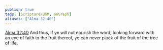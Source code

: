 ```yaml
---
publish: true
tags: [Scripture/BoM, noGraph]
aliases: ["Alma 32:40"]
---
```

[Alma 32:40](https://churchofjesuschrist.org/study/scriptures/bofm/alma/32?lang=eng&id=p40#p40) And thus, if ye will not nourish the word, looking forward with an eye of faith to the fruit thereof, ye can never pluck of the fruit of the tree of life.
